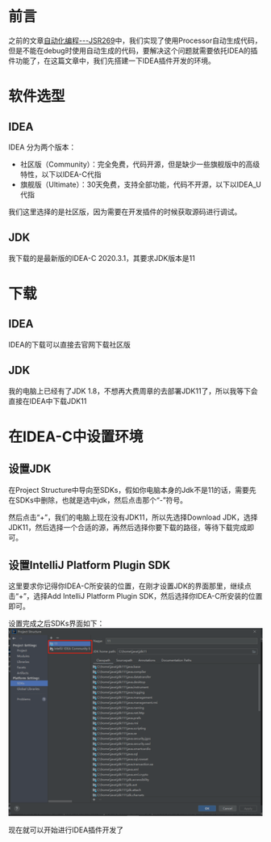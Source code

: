 # 前言
之前的文章[自动化编程---JSR269](https://yzstu.blog.csdn.net/article/details/111658356)中，我们实现了使用Processor自动生成代码，但是不能在debug时使用自动生成的代码，要解决这个问题就需要依托IDEA的插件功能了，在这篇文章中，我们先搭建一下IDEA插件开发的环境。
# 软件选型
## IDEA
IDEA 分为两个版本：

- 社区版（Community）：完全免费，代码开源，但是缺少一些旗舰版中的高级特性，以下以IDEA-C代指
- 旗舰版（Ultimate）：30天免费，支持全部功能，代码不开源，以下以IDEA_U代指

我们这里选择的是社区版，因为需要在开发插件的时候获取源码进行调试。
## JDK
我下载的是最新版的IDEA-C 2020.3.1，其要求JDK版本是11

# 下载
## IDEA
IDEA的下载可以直接去官网下载社区版
## JDK
我的电脑上已经有了JDK 1.8，不想再大费周章的去部署JDK11了，所以我等下会直接在IDEA中下载JDK11

# 在IDEA-C中设置环境
## 设置JDK
在Project Structure中导向至SDKs，假如你电脑本身的Jdk不是11的话，需要先在SDKs中删除，也就是选中jdk，然后点击那个“-”符号。

然后点击“+”，我们的电脑上现在没有JDK11，所以先选择Download JDK，选择JDK11，然后选择一个合适的源，再然后选择你要下载的路径，等待下载完成即可。

## 设置IntelliJ Platform Plugin SDK
这里要求你记得你IDEA-C所安装的位置，在刚才设置JDK的界面那里，继续点击“+”，选择Add IntelliJ Platform Plugin SDK，然后选择你IDEA-C所安装的位置即可。

设置完成之后SDKs界面如下：
![SDKs](./images/SDKs.jpg)

现在就可以开始进行IDEA插件开发了

